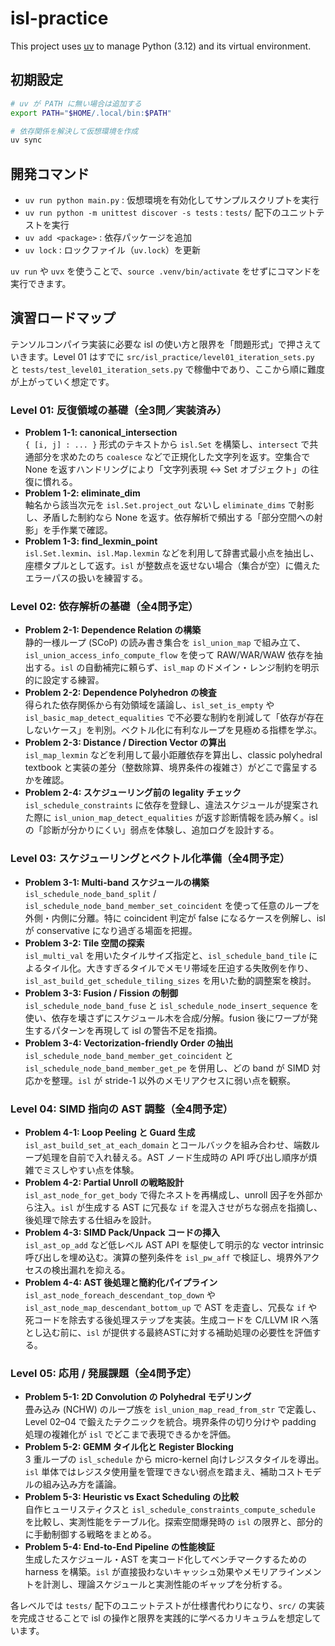# isl-practice

This project uses [uv](https://docs.astral.sh/uv/) to manage Python (3.12) and its virtual environment.

## 初期設定

```bash
# uv が PATH に無い場合は追加する
export PATH="$HOME/.local/bin:$PATH"

# 依存関係を解決して仮想環境を作成
uv sync
```

## 開発コマンド

- `uv run python main.py` : 仮想環境を有効化してサンプルスクリプトを実行
- `uv run python -m unittest discover -s tests` : `tests/` 配下のユニットテストを実行
- `uv add <package>` : 依存パッケージを追加
- `uv lock` : ロックファイル（`uv.lock`）を更新

`uv run` や `uvx` を使うことで、`source .venv/bin/activate` をせずにコマンドを実行できます。

## 演習ロードマップ

テンソルコンパイラ実装に必要な isl の使い方と限界を「問題形式」で押さえていきます。Level 01 はすでに `src/isl_practice/level01_iteration_sets.py` と `tests/test_level01_iteration_sets.py` で稼働中であり、ここから順に難度が上がっていく想定です。

### **Level 01: 反復領域の基礎（全3問／実装済み）**
- **Problem 1-1: canonical_intersection**  
  `{ [i, j] : ... }` 形式のテキストから `isl.Set` を構築し、`intersect` で共通部分を求めたのち `coalesce` などで正規化した文字列を返す。空集合で None を返すハンドリングにより「文字列表現 ↔ Set オブジェクト」の往復に慣れる。
- **Problem 1-2: eliminate_dim**  
  軸名から該当次元を `isl.Set.project_out` ないし `eliminate_dims` で射影し、矛盾した制約なら None を返す。依存解析で頻出する「部分空間への射影」を手作業で確認。
- **Problem 1-3: find_lexmin_point**  
  `isl.Set.lexmin`、`isl.Map.lexmin` などを利用して辞書式最小点を抽出し、座標タプルとして返す。`isl` が整数点を返せない場合（集合が空）に備えたエラーパスの扱いを練習する。

### **Level 02: 依存解析の基礎（全4問予定）**
- **Problem 2-1: Dependence Relation の構築**  
  静的一様ループ (SCoP) の読み書き集合を `isl_union_map` で組み立て、`isl_union_access_info_compute_flow` を使って RAW/WAR/WAW 依存を抽出する。`isl` の自動補完に頼らず、`isl_map` のドメイン・レンジ制約を明示的に設定する練習。
- **Problem 2-2: Dependence Polyhedron の検査**  
  得られた依存関係から有効領域を議論し、`isl_set_is_empty` や `isl_basic_map_detect_equalities` で不必要な制約を削減して「依存が存在しないケース」を判別。ベクトル化に有利なループを見極める指標を学ぶ。
- **Problem 2-3: Distance / Direction Vector の算出**  
  `isl_map_lexmin` などを利用して最小距離依存を算出し、classic polyhedral textbook と実装の差分（整数除算、境界条件の複雑さ）がどこで露呈するかを確認。
- **Problem 2-4: スケジューリング前の legality チェック**  
  `isl_schedule_constraints` に依存を登録し、違法スケジュールが提案された際に `isl_union_map_detect_equalities` が返す診断情報を読み解く。isl の「診断が分かりにくい」弱点を体験し、追加ログを設計する。

### **Level 03: スケジューリングとベクトル化準備（全4問予定）**
- **Problem 3-1: Multi-band スケジュールの構築**  
  `isl_schedule_node_band_split` / `isl_schedule_node_band_member_set_coincident` を使って任意のループを外側・内側に分離。特に coincident 判定が false になるケースを例解し、isl が conservative になり過ぎる場面を把握。
- **Problem 3-2: Tile 空間の探索**  
  `isl_multi_val` を用いたタイルサイズ指定と、`isl_schedule_band_tile` によるタイル化。大きすぎるタイルでメモリ帯域を圧迫する失敗例を作り、`isl_ast_build_get_schedule_tiling_sizes` を用いた動的調整案を検討。
- **Problem 3-3: Fusion / Fission の制御**  
  `isl_schedule_node_band_fuse` と `isl_schedule_node_insert_sequence` を使い、依存を壊さずにスケジュール木を合成/分解。fusion 後にワープが発生するパターンを再現して isl の警告不足を指摘。
- **Problem 3-4: Vectorization-friendly Order の抽出**  
  `isl_schedule_node_band_member_get_coincident` と `isl_schedule_node_band_member_get_pe` を併用し、どの band が SIMD 対応かを整理。`isl` が stride-1 以外のメモリアクセスに弱い点を観察。

### **Level 04: SIMD 指向の AST 調整（全4問予定）**
- **Problem 4-1: Loop Peeling と Guard 生成**  
  `isl_ast_build_set_at_each_domain` とコールバックを組み合わせ、端数ループ処理を自前で入れ替える。AST ノード生成時の API 呼び出し順序が煩雑でミスしやすい点を体験。
- **Problem 4-2: Partial Unroll の戦略設計**  
  `isl_ast_node_for_get_body` で得たネストを再構成し、unroll 因子を外部から注入。`isl` が生成する AST に冗長な `if` を混入させがちな弱点を指摘し、後処理で除去する仕組みを設計。
- **Problem 4-3: SIMD Pack/Unpack コードの挿入**  
  `isl_ast_op_add` など低レベル AST API を駆使して明示的な vector intrinsic 呼び出しを埋め込む。演算の整列条件を `isl_pw_aff` で検証し、境界外アクセスの検出漏れを抑える。
- **Problem 4-4: AST 後処理と簡約化パイプライン**  
  `isl_ast_node_foreach_descendant_top_down` や `isl_ast_node_map_descendant_bottom_up` で AST を走査し、冗長な `if` や死コードを除去する後処理ステップを実装。生成コードを C/LLVM IR へ落とし込む前に、`isl` が提供する最終ASTに対する補助処理の必要性を評価する。

### **Level 05: 応用 / 発展課題（全4問予定）**
- **Problem 5-1: 2D Convolution の Polyhedral モデリング**  
  畳み込み (NCHW) のループ族を `isl_union_map_read_from_str` で定義し、Level 02–04 で鍛えたテクニックを統合。境界条件の切り分けや padding 処理の複雑化が `isl` でどこまで表現できるかを評価。
- **Problem 5-2: GEMM タイル化と Register Blocking**  
  3 重ループの `isl_schedule` から micro-kernel 向けレジスタタイルを導出。`isl` 単体ではレジスタ使用量を管理できない弱点を踏まえ、補助コストモデルの組み込み方を議論。
- **Problem 5-3: Heuristic vs Exact Scheduling の比較**  
  自作ヒューリスティクスと `isl_schedule_constraints_compute_schedule` を比較し、実測性能をテーブル化。探索空間爆発時の `isl` の限界と、部分的に手動制御する戦略をまとめる。
- **Problem 5-4: End-to-End Pipeline の性能検証**  
  生成したスケジュール・AST を実コード化してベンチマークするための harness を構築。`isl` が直接扱わないキャッシュ効果やメモリアラインメントを計測し、理論スケジュールと実測性能のギャップを分析する。

各レベルでは `tests/` 配下のユニットテストが仕様書代わりになり、`src/` の実装を完成させることで isl の操作と限界を実践的に学べるカリキュラムを想定しています。
